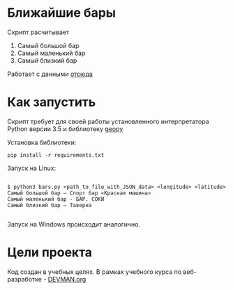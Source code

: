 # Ближайшие бары

Скрипт расчитывает
1. Самый большой бар
2. Самый маленький бар
3. Самый близкий бар

Работает с данными [отсюда](https://apidata.mos.ru/v1/datasets/1796/rows?api_key=e1a2169e5e05bdbcf1b768af34764fd7)

# Как запустить

Скрипт требует для своей работы установленного интерпретатора Python версии 3.5 и библиотеку [geopy](https://github.com/geopy/geopy)

Установка библиотеки:

```#!bash
pip install -r requirements.txt
```

Запуск на Linux:

```#!bash

$ python3 bars.py <path_to_file_with_JSON_data> <longitude> <latitude>
Самый большой бар – Спорт бар «Красная машина»
Самый маленький бар - БАР. СОКИ
Самый близкий бар – Таверна


```

Запуск на Windows происходит аналогично.

# Цели проекта

Код создан в учебных целях. В рамках учебного курса по веб-разработке - [DEVMAN.org](https://devman.org)
